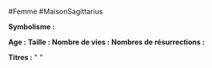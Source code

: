 #Femme #MaisonSagittarius

**Symbolisme :** 

**Age :**
**Taille :**
**Nombre de vies :**
**Nombres de résurrections :**

**Titres :** 
"
"


